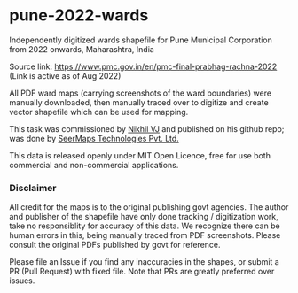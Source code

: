 # pune-2022-wards
Independently digitized wards shapefile for Pune Municipal Corporation from 2022 onwards, Maharashtra, India

Source link: https://www.pmc.gov.in/en/pmc-final-prabhag-rachna-2022 (Link is active as of Aug 2022)

All PDF ward maps (carrying screenshots of the ward boundaries) were manually downloaded, then manually traced over to digitize and create vector shapefile which can be used for mapping.

This task was commissioned by [Nikhil VJ](https://nikhilvj.co.in) and published on his github repo; was done by [SeerMaps Technologies Pvt. Ltd.](http://www.seermaps.com/)

This data is released openly under MIT Open Licence, free for use both commercial and non-commercial applications.

### Disclaimer
All credit for the maps is to the original publishing govt agencies. The author and publisher of the shapefile have only done tracking / digitization work, take no responsiblity for accuracy of this data. We recognize there can be human errors in this, being manually traced from PDF screenshots. Please consult the original PDFs published by govt for reference. 

Please file an Issue if you find any inaccuracies in the shapes, or submit a PR (Pull Request) with fixed file. Note that PRs are greatly preferred over issues.
